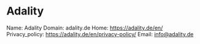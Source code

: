 
# Adality

Name: Adality
Domain: adality.de
Home: https://adality.de/en/
Privacy_policy: https://adality.de/en/privacy-policy/
Email: info@adality.de
